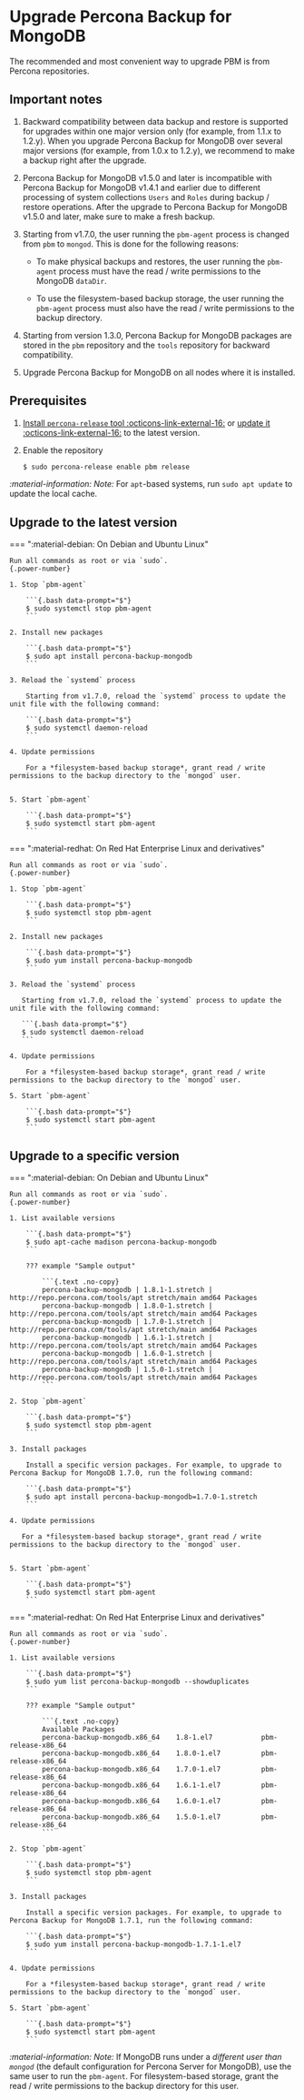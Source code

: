 # Upgrade Percona Backup for MongoDB

The recommended and most convenient way to upgrade PBM is from Percona repositories.

## Important notes

1. Backward compatibility between data backup and restore is supported for upgrades within one major version only (for example, from 1.1.x to 1.2.y). When you upgrade Percona Backup for MongoDB over several major versions (for example, from 1.0.x to 1.2.y), we recommend to make a backup right after the upgrade.

2. Percona Backup for MongoDB v1.5.0 and later is incompatible with Percona Backup for MongoDB v1.4.1 and earlier due to different processing of system collections `Users` and `Roles` during backup / restore operations. After the upgrade to Percona Backup for MongoDB v1.5.0 and later, make sure to make a fresh backup.

3. Starting from v1.7.0, the user running the `pbm-agent` process is changed from `pbm` to `mongod`. This is done for the following reasons:

    * To make physical backups and restores, the user running the `pbm-agent` process must have the read / write permissions to the MongoDB `dataDir`.

    * To use the filesystem-based backup storage, the user running the `pbm-agent` process must also have the read / write permissions to the backup directory.

4. Starting from version 1.3.0, Percona Backup for MongoDB packages are stored in the `pbm` repository and the `tools` repository for backward compatibility.

5. Upgrade Percona Backup for MongoDB on all nodes where it is installed.

## Prerequisites 

1. [Install `percona-release` tool :octicons-link-external-16:](https://www.percona.com/doc/percona-repo-config/installing.html) or [update it :octicons-link-external-16:](https://www.percona.com/doc/percona-repo-config/updating.html) to the latest version.

2. Enable the repository

    ```{.bash data-prompt="$"}
    $ sudo percona-release enable pbm release
    ```

<i info>:material-information: Note:</i> For `apt`-based systems, run `sudo apt update` to update the local cache.

## Upgrade to the latest version

=== ":material-debian: On Debian and Ubuntu Linux"

    Run all commands as root or via `sudo`.
    {.power-number}

    1. Stop `pbm-agent`

        ```{.bash data-prompt="$"}
        $ sudo systemctl stop pbm-agent
        ```

    2. Install new packages

        ```{.bash data-prompt="$"}
        $ sudo apt install percona-backup-mongodb
        ```  

    3. Reload the `systemd` process

        Starting from v1.7.0, reload the `systemd` process to update the unit file with the following command:

        ```{.bash data-prompt="$"}
        $ sudo systemctl daemon-reload
        ```

    4. Update permissions

        For a *filesystem-based backup storage*, grant read / write permissions to the backup directory to the `mongod` user.


    5. Start `pbm-agent`

        ```{.bash data-prompt="$"}
        $ sudo systemctl start pbm-agent
        ```

=== ":material-redhat: On Red Hat Enterprise Linux and derivatives"

    Run all commands as root or via `sudo`.
    {.power-number}

    1. Stop `pbm-agent`

        ```{.bash data-prompt="$"}
        $ sudo systemctl stop pbm-agent
        ```

    2. Install new packages

        ```{.bash data-prompt="$"}
        $ sudo yum install percona-backup-mongodb
        ```

    3. Reload the `systemd` process

       Starting from v1.7.0, reload the `systemd` process to update the unit file with the following command:

       ```{.bash data-prompt="$"}
       $ sudo systemctl daemon-reload
       ```

    4. Update permissions

        For a *filesystem-based backup storage*, grant read / write permissions to the backup directory to the `mongod` user.

    5. Start `pbm-agent`

        ```{.bash data-prompt="$"}
        $ sudo systemctl start pbm-agent
        ``` 

## Upgrade to a specific version

=== ":material-debian: On Debian and Ubuntu Linux"

    Run all commands as root or via `sudo`.
    {.power-number}

    1. List available versions
 
        ```{.bash data-prompt="$"}
        $ sudo apt-cache madison percona-backup-mongodb
        ```

        ??? example "Sample output"

            ```{.text .no-copy}
            percona-backup-mongodb | 1.8.1-1.stretch | http://repo.percona.com/tools/apt stretch/main amd64 Packages
            percona-backup-mongodb | 1.8.0-1.stretch | http://repo.percona.com/tools/apt stretch/main amd64 Packages
            percona-backup-mongodb | 1.7.0-1.stretch | http://repo.percona.com/tools/apt stretch/main amd64 Packages
            percona-backup-mongodb | 1.6.1-1.stretch | http://repo.percona.com/tools/apt stretch/main amd64 Packages
            percona-backup-mongodb | 1.6.0-1.stretch | http://repo.percona.com/tools/apt stretch/main amd64 Packages
            percona-backup-mongodb | 1.5.0-1.stretch | http://repo.percona.com/tools/apt stretch/main amd64 Packages
            ```

    2. Stop `pbm-agent`

        ```{.bash data-prompt="$"}
        $ sudo systemctl stop pbm-agent
        ```

    3. Install packages

        Install a specific version packages. For example, to upgrade to Percona Backup for MongoDB 1.7.0, run the following command:

        ```{.bash data-prompt="$"}
        $ sudo apt install percona-backup-mongodb=1.7.0-1.stretch
        ```
 
    4. Update permissions

       For a *filesystem-based backup storage*, grant read / write permissions to the backup directory to the `mongod` user.


    5. Start `pbm-agent`
 
        ```{.bash data-prompt="$"}
        $ sudo systemctl start pbm-agent
        ``` 

=== ":material-redhat: On Red Hat Enterprise Linux and derivatives"
  
    Run all commands as root or via `sudo`.
    {.power-number}

    1. List available versions

        ```{.bash data-prompt="$"}
        $ sudo yum list percona-backup-mongodb --showduplicates
        ```

        ??? example "Sample output"

            ```{.text .no-copy}
            Available Packages
            percona-backup-mongodb.x86_64    1.8-1.el7            pbm-release-x86_64
            percona-backup-mongodb.x86_64    1.8.0-1.el7          pbm-release-x86_64
            percona-backup-mongodb.x86_64    1.7.0-1.el7          pbm-release-x86_64
            percona-backup-mongodb.x86_64    1.6.1-1.el7          pbm-release-x86_64
            percona-backup-mongodb.x86_64    1.6.0-1.el7          pbm-release-x86_64
            percona-backup-mongodb.x86_64    1.5.0-1.el7          pbm-release-x86_64
            ```

    2. Stop `pbm-agent`

        ```{.bash data-prompt="$"}
        $ sudo systemctl stop pbm-agent
        ```

    3. Install packages

        Install a specific version packages. For example, to upgrade to Percona Backup for MongoDB 1.7.1, run the following command:

        ```{.bash data-prompt="$"}
        $ sudo yum install percona-backup-mongodb-1.7.1-1.el7
        ```
    
    4. Update permissions

        For a *filesystem-based backup storage*, grant read / write permissions to the backup directory to the `mongod` user.

    5. Start `pbm-agent`

        ```{.bash data-prompt="$"}
        $ sudo systemctl start pbm-agent
        ``` 

<i info>:material-information: Note:</i> If MongoDB runs under a *different user than `mongod`* (the default configuration for Percona Server for MongoDB), use the same user to run the `pbm-agent`. For filesystem-based storage, grant the read / write permissions to the backup directory for this user.
